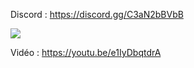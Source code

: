 Discord : https://discord.gg/C3aN2bBVbB

<img src="https://i.imgur.com/RcZMhvF.png">

Vidéo : https://youtu.be/e1IyDbqtdrA

